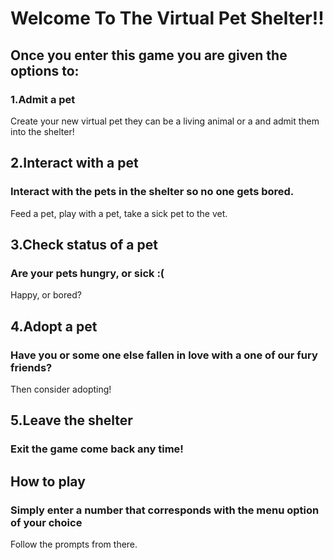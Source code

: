 # **Welcome To The Virtual Pet Shelter!!**

 
## Once you enter this game you are given the options to:
### 1.Admit a pet
Create your new virtual pet they can be a living animal or a and admit them into the shelter!

## 2.Interact with a pet
### Interact with the pets in the shelter so no one gets bored.
Feed a pet, play with a pet, take a sick pet to the vet.

## 3.Check status of a pet
### Are your pets hungry, or sick :(
Happy, or bored?

## 4.Adopt a pet
### Have you or some one else fallen in love with a one of our fury friends? 
Then consider adopting!

## 5.Leave the shelter
### Exit the game come back any time!

## **How to play**
### Simply enter a number that corresponds with the menu option of your choice
Follow the prompts from there.